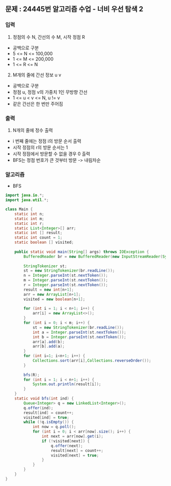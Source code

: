 ## 문제 : 24445번 알고리즘 수업 - 너비 우선 탐색 2

### 입력
1. 정점의 수 N, 간선의 수 M, 시작 정점 R
- 공백으로 구분
- 5 <= N <= 100,000
- 1 <= M <= 200,000
- 1 <= R <= N
2. M개의 줄에 간선 정보 u v
- 공백으로 구분
- 정점 u, 정점 v의 가중치 1인 무방향 간선
- 1 <= u < v <= N, u != v
- 같은 간선은 한 번만 주어짐 

### 출력
1. N개의 줄에 정수 출력
- i 번째 줄에는 정점 i의 방문 순서 출력
- 시작 정점의 r의 방문 순서는 1
- 시작 정점에서 방문할 수 없을 경우 0 출력
- BFS는 정점 번호가 큰 것부터 방문 -> 내림차순 


### 알고리즘
- BFS

```java
import java.io.*;
import java.util.*;

class Main {
    static int n;
    static int m;
    static int r;
    static List<Integer>[] arr;
    static int [] result;
    static int count = 1;
    static boolean [] visited;
    
    public static void main(String[] args) throws IOException {
        BufferedReader br = new BufferedReader(new InputStreamReader(System.in));
        
        StringTokenizer st;
        st = new StringTokenizer(br.readLine());
        n = Integer.parseInt(st.nextToken());
        m = Integer.parseInt(st.nextToken());
        r = Integer.parseInt(st.nextToken());
        result = new int[n+1];
        arr = new ArrayList[n+1];
        visited = new boolean[n+1];
        
        for (int i = 1; i < n+1; i++) {
            arr[i] = new ArrayList<>();
        }
        for (int i = 0; i < m; i++) {
            st = new StringTokenizer(br.readLine());
            int a = Integer.parseInt(st.nextToken());
            int b = Integer.parseInt(st.nextToken());
            arr[a].add(b);
            arr[b].add(a);
        }
        for (int i=1; i<n+1; i++) {
            Collections.sort(arr[i],Collections.reverseOrder());
        }
       
        bfs(R);
        for (int i = 1; i < n+1; i++) {
            System.out.println(result[i]);
        }
    }
    static void bfs(int ind) {
        Queue<Integer> q = new LinkedList<Integer>();
        q.offer(ind);
        result[ind] = count++;
        visited[ind] = true;
        while (!q.isEmpty()) {
            int now = q.poll();
            for (int i = 0; i < arr[now].size(); i++) {
                int next = arr[now].get(i);
                if (!visited[next]) {
                    q.offer(next);
                    result[next] = count++;
                    visited[next] = true;
                }
            }
        }
    }
}
```